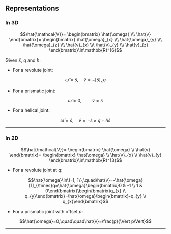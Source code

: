 ## Representations

### In 3D
```math
\hat{\mathcal{V}}=
\begin{bmatrix}
\hat{\omega} \\\ \hat{v}
\end{bmatrix}=
\begin{bmatrix}
\hat{\omega}_{x} \\\ \hat{\omega}_{y} \\\ \hat{\omega}_{z} \\\ \hat{v}_{x} \\\ \hat{v}_{y} \\\ \hat{v}_{z}
\end{bmatrix}\in\mathbb{R}^{6}
```

Given $\hat{s}$, $q$ and $h$:
- For a revolute joint:
```math
\hat{\omega} = \hat{s},\quad\hat{v}=-[\hat{s}]_{\times}q
```

- For a prismatic joint:
```math
\hat{\omega}=0,\quad\quad\hat{v}=\hat{s}
```

- For a helical joint:
```math
\hat{\omega} = \hat{s},\quad\hat{v}=-\hat{s}\times q+h\hat{s}
```

---

### In 2D
```math
\hat{\mathcal{V}}=
\begin{bmatrix}
\hat{\omega} \\ \hat{v}
\end{bmatrix}=
\begin{bmatrix}
\hat{\omega} \\ \hat{v}_{x} \\ \hat{v}_{y}
\end{bmatrix}\in\mathbb{R}^{3}
```

- For a revolute joint at $q$:
```math
\hat{\omega}\in\{-1, 1\},\quad\hat{v}=-\hat{\omega}[1]_{\times}q=\hat{\omega}\begin{bmatrix}0 & -1 \\ 1 & 0\end{bmatrix}\begin{bmatrix}q_{x} \\ q_{y}\end{bmatrix}=\hat{\omega}\begin{bmatrix}-q_{y} \\ q_{x}\end{bmatrix}
```

- For a prismatic joint with offset $p$:
```math
\hat{\omega}=0,\quad\quad\hat{v}=\frac{p}{\Vert p\Vert}
```


---

